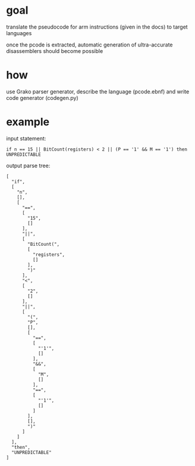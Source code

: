 # goal
translate the pseudocode for arm instructions (given in the docs) to target languages

once the pcode is extracted, automatic generation of ultra-accurate disassemblers should become possible

# how
use Grako parser generator, describe the language (pcode.ebnf) and write code generator (codegen.py)

# example
input statement:
```
if n == 15 || BitCount(registers) < 2 || (P == '1' && M == '1') then UNPREDICTABLE
```

output parse tree:
```
[
  "if",
  [
    "n",
    [],
    [
      "==",
      [
        "15",
        []
      ],
      "||",
      [
        "BitCount(",
        [
          "registers",
          []
        ],
        ")"
      ],
      "<",
      [
        "2",
        []
      ],
      "||",
      [
        "(",
        "P",
        [],
        [
          "==",
          [
            "'1'",
            []
          ],
          "&&",
          [
            "M",
            []
          ],
          "==",
          [
            "'1'",
            []
          ]
        ],
        [],
        ")"
      ]
    ]
  ],
  "then",
  "UNPREDICTABLE"
]
```



